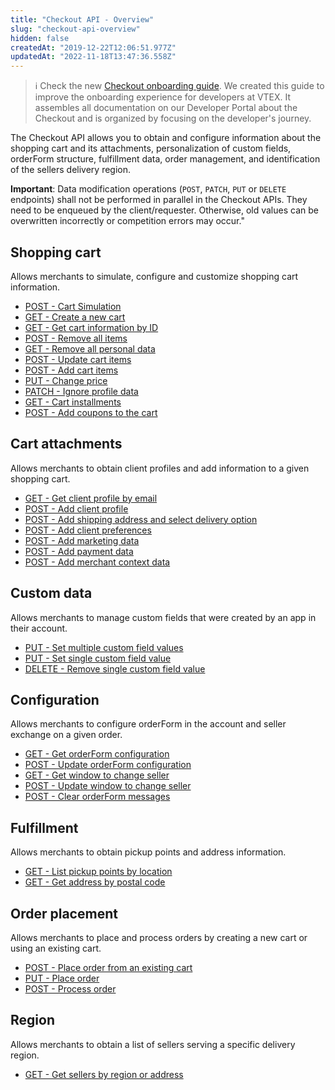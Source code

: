 ```yaml
---
title: "Checkout API - Overview"
slug: "checkout-api-overview"
hidden: false
createdAt: "2019-12-22T12:06:51.977Z"
updatedAt: "2022-11-18T13:47:36.558Z"
---
```

> ℹ️️ Check the new [Checkout onboarding guide](https://developers.vtex.com/vtex-rest-api/docs/checkout-overview). We created this guide to improve the onboarding experience for developers at VTEX. It assembles all documentation on our Developer Portal about the Checkout and is organized by focusing on the developer's journey.

The Checkout API allows you to obtain and configure information about the shopping cart and its attachments, personalization of custom fields, orderForm structure, fulfillment data, order management, and identification of the sellers delivery region.

**Important**: Data modification operations (`POST`, `PATCH`, `PUT` or `DELETE` endpoints) shall not be performed in parallel in the Checkout APIs. They need to be enqueued by the client/requester. Otherwise, old values ​​can be overwritten incorrectly or competition errors may occur."

## Shopping cart

Allows merchants to simulate, configure and customize shopping cart information.

- [POST - Cart Simulation](https://developers.vtex.com/vtex-rest-api/reference/cartsimulation)
- [GET - Create a new cart](https://developers.vtex.com/vtex-rest-api/reference/createanewcart)
- [GET - Get cart information by ID](https://developers.vtex.com/vtex-rest-api/reference/getcartinformationbyid)
- [POST - Remove all items](https://developers.vtex.com/vtex-rest-api/reference/removeallitems)
- [GET - Remove all personal data](https://developers.vtex.com/vtex-rest-api/reference/removeallpersonaldata)
- [POST - Update cart items](https://developers.vtex.com/vtex-rest-api/reference/itemsupdate)
- [POST - Add cart items](https://developers.vtex.com/vtex-rest-api/reference/items)
- [PUT - Change price](https://developers.vtex.com/vtex-rest-api/reference/pricechange)
- [PATCH - Ignore profile data](https://developers.vtex.com/vtex-rest-api/reference/ignoreprofiledata)
- [GET - Cart installments](https://developers.vtex.com/vtex-rest-api/reference/getcartinstallments)
- [POST - Add coupons to the cart](https://developers.vtex.com/vtex-rest-api/reference/addcoupons)


## Cart attachments

Allows merchants to obtain client profiles and add information to a given shopping cart.

- [GET - Get client profile by email](https://developers.vtex.com/vtex-rest-api/reference/getclientprofilebyemail)
- [POST - Add client profile](https://developers.vtex.com/vtex-rest-api/reference/addclientprofile)
- [POST - Add shipping address and select delivery option](https://developers.vtex.com/vtex-rest-api/reference/addshippingaddress)
- [POST - Add client preferences](https://developers.vtex.com/vtex-rest-api/reference/addclientpreferences)
- [POST - Add marketing data](https://developers.vtex.com/vtex-rest-api/reference/addmarketingdata)
- [POST - Add payment data](https://developers.vtex.com/vtex-rest-api/reference/addpaymentdata)
- [POST - Add merchant context data](https://developers.vtex.com/vtex-rest-api/reference/addmerchantcontextdata)


## Custom data

Allows merchants to manage custom fields that were created by an app in their account.

- [PUT - Set multiple custom field values](https://developers.vtex.com/vtex-rest-api/reference/setmultiplecustomfieldvalues)
- [PUT - Set single custom field value](https://developers.vtex.com/vtex-rest-api/reference/setsinglecustomfieldvalue)
- [DELETE - Remove single custom field value](https://developers.vtex.com/vtex-rest-api/reference/removesinglecustomfieldvalue)


## Configuration

Allows merchants to configure orderForm in the account and seller exchange on a given order.

- [GET - Get orderForm configuration](https://developers.vtex.com/vtex-rest-api/reference/getorderformconfiguration)
- [POST - Update orderForm configuration](https://developers.vtex.com/vtex-rest-api/reference/updateorderformconfiguration)
- [GET - Get window to change seller](https://developers.vtex.com/vtex-rest-api/reference/getwindowtochangeseller)
- [POST - Update window to change seller](https://developers.vtex.com/vtex-rest-api/reference/updatewindowtochangeseller)
- [POST - Clear orderForm messages](https://developers.vtex.com/vtex-rest-api/reference/clearorderformmessages)


## Fulfillment

Allows merchants to obtain pickup points and address information.

- [GET - List pickup points by location](https://developers.vtex.com/vtex-rest-api/reference/listpickupppointsbylocation)
- [GET - Get address by postal code](https://developers.vtex.com/vtex-rest-api/reference/getaddressbypostalcode)


## Order placement

Allows merchants to place and process orders by creating a new cart or using an existing cart.

- [POST - Place order from an existing cart](https://developers.vtex.com/vtex-rest-api/reference/placeorderfromexistingorderform)
- [PUT - Place order](https://developers.vtex.com/vtex-rest-api/reference/placeorder)
- [POST - Process order](https://developers.vtex.com/vtex-rest-api/reference/processorder)


## Region

Allows merchants to obtain a list of sellers serving a specific delivery region.

- [GET - Get sellers by region or address](https://developers.vtex.com/vtex-rest-api/reference/getsellersbyregion)

